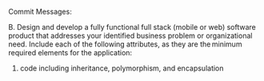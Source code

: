 Commit Messages:

B.  Design and develop a fully functional full stack (mobile or web) software product that addresses your identified business problem or organizational need. Include each of the following attributes, as they are the minimum required elements for the application:

1. code including inheritance, polymorphism, and encapsulation